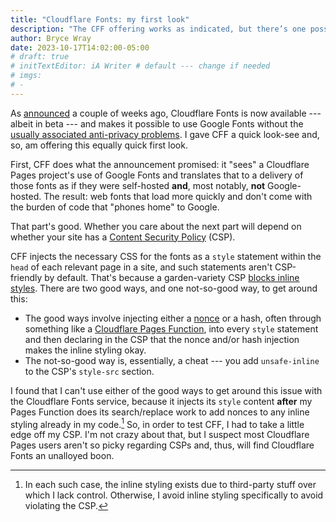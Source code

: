 ```yaml
---
title: "Cloudflare Fonts: my first look"
description: "The CFF offering works as indicated, but there’s one possible gotcha to consider."
author: Bryce Wray
date: 2023-10-17T14:02:00-05:00
# draft: true
# initTextEditor: iA Writer # default --- change if needed
# imgs:
# -
---
```


As [announced](https://blog.cloudflare.com/cloudflare-fonts-enhancing-website-privacy-speed/) a couple of weeks ago, Cloudflare Fonts is now available --- albeit in beta --- and makes it possible to use Google Fonts without the [usually associated anti-privacy problems](/posts/2020/08/google-fonts-privacy/). I gave CFF a quick look-see and, so, am offering this equally quick first look.

<!--more-->

First, CFF does what the announcement promised: it "sees" a Cloudflare Pages project's use of Google Fonts and translates that to a delivery of those fonts as if they were self-hosted **and**, most notably, **not** Google-hosted. The result: web fonts that load more quickly and don't come with the burden of code that "phones home" to Google.

That part's good. Whether you care about the next part will depend on whether your site has a [Content Security Policy](https://content-security-policy.com) (CSP).

CFF injects the necessary CSS for the fonts as a `style` statement within the `head` of each relevant page in a site, and such statements aren't CSP-friendly by default. That's because a garden-variety CSP [blocks inline styles](https://content-security-policy.com/examples/allow-inline-style/). There are two good ways, and one not-so-good way, to get around this:

- The good ways involve injecting either a [nonce](https://content-security-policy.com/nonce/) or a hash, often through something like a [Cloudflare Pages Function](https://developers.cloudflare.com/pages/platform/functions/#functions), into every `style` statement and then declaring in the CSP that the nonce and/or hash injection makes the inline styling okay.
- The not-so-good way is, essentially, a cheat --- you add `unsafe-inline` to the CSP's `style-src` section.

I found that I can't use either of the good ways to get around this issue with the Cloudflare Fonts service, because it injects its `style` content **after** my Pages Function does its search/replace work to add nonces to any inline styling already in my code.[^inline] So, in order to test CFF, I had to take a little edge off my CSP. I'm not crazy about that, but I suspect most Cloudflare Pages users aren't so picky regarding CSPs and, thus, will find Cloudflare Fonts an unalloyed boon.

[^inline]: In each such case, the inline styling exists due to third-party stuff over which I lack control. Otherwise, I avoid inline styling specifically to avoid violating the CSP.
